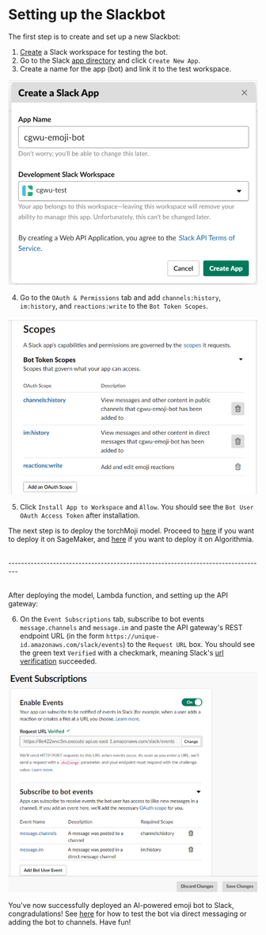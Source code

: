 # Setting up the Slackbot

The first step is to create and set up a new Slackbot:

1. [Create](https://slack.com/create) a Slack workspace for testing the bot.
2. Go to the Slack [app directory](https://api.slack.com/apps) and click `Create New App`.
3. Create a name for the app (bot) and link it to the test workspace.

<img src="https://github.com/cw75/torchMojiBot/blob/master/images/slack-create.png" alt="drawing" width="650"/>

4. Go to the `OAuth & Permissions` tab and add `channels:history`, `im:history`, and `reactions:write` to the `Bot Token Scopes`.

<img src="https://github.com/cw75/torchMojiBot/blob/master/images/slack-auth.png" alt="drawing" width="650"/>

5. Click `Install App to Workspace` and `Allow`. You should see the `Bot User OAuth Access Token` after installation.

The next step is to deploy the torchMoji model. Proceed to [here](https://github.com/cw75/torchMojiBot/tree/master/deploy/sagemaker) if you want to deploy it on SageMaker, and [here](https://github.com/cw75/torchMojiBot/tree/master/deploy/algorithmia) if you want to deploy it on Algorithmia.


<br />
---------------------------------------------------------------------------------
<br /><br />

After deploying the model, Lambda function, and setting up the API gateway:

6. On the `Event Subscriptions` tab, subscribe to bot events `message.channels` and `message.im` and paste the API gateway's REST endpoint URL (in the form `https://unique-id.amazonaws.com/slack/events`) to the `Request URL` box. You should see the green text `Verified` with a checkmark, meaning Slack's [url verification](https://api.slack.com/events/url_verification) succeeded.

<img src="https://github.com/cw75/torchMojiBot/blob/master/images/slack-sub.png" alt="drawing" width="650"/>

You've now successfully deployed an AI-powered emoji bot to Slack, congradulations! See [here](https://github.com/cw75/torchMojiBot) for how to test the bot via direct messaging or adding the bot to channels. Have fun!
